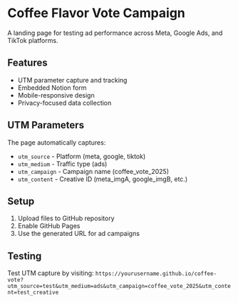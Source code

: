 # Coffee Flavor Vote Campaign

A landing page for testing ad performance across Meta, Google Ads, and TikTok platforms.

## Features

- UTM parameter capture and tracking
- Embedded Notion form
- Mobile-responsive design
- Privacy-focused data collection

## UTM Parameters

The page automatically captures:
- `utm_source` - Platform (meta, google, tiktok)
- `utm_medium` - Traffic type (ads)
- `utm_campaign` - Campaign name (coffee_vote_2025)
- `utm_content` - Creative ID (meta_imgA, google_imgB, etc.)

## Setup

1. Upload files to GitHub repository
2. Enable GitHub Pages
3. Use the generated URL for ad campaigns

## Testing

Test UTM capture by visiting:
`https://yourusername.github.io/coffee-vote?utm_source=test&utm_medium=ads&utm_campaign=coffee_vote_2025&utm_content=test_creative`
